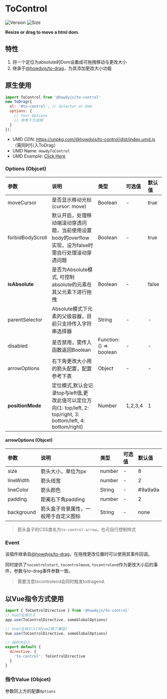 # ToControl

![Version](https://img.shields.io/npm/v/@howdyjs/to-control)
![Size](https://img.shields.io/bundlephobia/min/@howdyjs/to-control?color=%2344cc88)

**Resize or drag to move a html dom.**

## 特性
1. 将一个定位为absolute的Dom设置成可拖拽移动与更改大小
2. 继承于[@howdyjs/to-drag](https://kongfandong.cn/howdy/to-drag/)，为其添加更改大小功能

## 原生使用
```js
import ToControl from '@howdyjs/to-control'
new ToDrag({
  el: '#to-control', // Selector or Dom
  options: {
    // Your Options
    // 参考下方说明
  }
});
```

+ UMD CDN: <a href="https://unpkg.com/@howdyjs/to-control/dist/index.umd.js" target="_blank">https://unpkg.com/@howdyjs/to-control/dist/index.umd.js</a>（需同时引入ToDrag）
+ UMD Name: `HowdyToControl`
+ UMD Example: <a href="https://codepen.io/leon-kfd/pen/NWjyPBp" target="_blank">Click Here</a>

### Options (Objcet)
|参数|说明|类型|可选值|默认值|
|:---|:---|:---|:---|:---|
|moveCursor|是否显示移动光标(cursor: move)|Boolean|-|true|
|forbidBodyScroll|默认开启，处理移动端滚动穿透问题，当前使用设置body的overflow实现，设为false时需自行处理滚动穿透问题|Boolean|-|true|
|**isAbsolute**|是否为Absolute模式, 可控制absolute的元素在其父元素下进行拖拽|Boolean|-|false|
|parentSelector|Absolute模式下元素的父级容器，目前只支持传入字符串选择器|String|-|-|
|disabled|是否禁用，需传入函数返回Boolean|Function: () => boolean|-|-|
|arrowOptions|右下角更改大小用的箭头配置，配置参考下表|Object|-|-|
|**positionMode**|定位模式,默认会记录top与left值,更改此值可以定位方向(1: top/left, 2: top/right, 3: bottom/left, 4: bottom/right)|Number|1,2,3,4|1|

#### arrowOptions (Objcet)
|参数|说明|类型|可选值|默认值|
|:---|:---|:---|:---|:---|
|size|箭头大小，单位为px|number|-|8|
|lineWidth|箭头线宽|number|-|2|
|lineColor|箭头颜色|String|-|#9a9a9a|
|padding|距离右下角padding|number|-|2|
|background|箭头盒子背景属性，一般用于自定义图标|String|-|none|

> 箭头盒子的CSS类名为`to-control-arrow`，也可自行控制样式

### Event

该插件继承自[@howdyjs/to-drag](https://kongfandong.cn/howdy/to-drag/)，在拖拽更改位置时可以使用其事件回调。

同时提供了`tocontrolstart`, `tocontrolmove`, `tocontrolend`作为更改大小后的事件，参数与to-drag事件参数一致。

> 需要注意tocontrolend会同时触发todragend.

## 以Vue指令方式使用
```js
import { ToControlDirective } from '@howdyjs/to-control'
// Vue3全局引入
app.use(ToControlDirective, someGlobalOptions)

// Vue2全局引入(对vue2做了兼容)
Vue.use(ToControlDirective, someGlobalOptions)

// 组件内引入
export default {
  directive: {
    'to-control': ToControlDirective
  }
}
```

### 指令Value (Objcet)
参数同上方的配置`Options`
